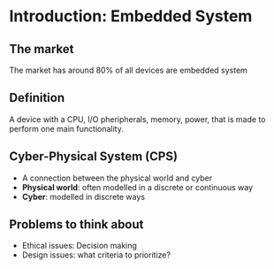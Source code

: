 # Introduction: Embedded System

## The market
The market has around 80% of all devices are embedded system

## Definition
A device with a CPU, I/O pheripherals, memory, power, that is made to perform one main functionality.

## Cyber-Physical System (CPS)
- A connection between the physical world and cyber
- **Physical world**: often modelled in a discrete or continuous way 
- **Cyber**: modelled in discrete ways

## Problems to think about
- Ethical issues: Decision making
- Design issues: what criteria to prioritize?
